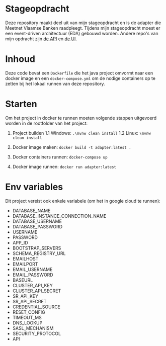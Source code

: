 # Stageopdracht

Deze repository maakt deel uit van mijn stageopdracht en is de adapter die Meetnet Vlaamse Banken raadpleegt. Tijdens mijn stageopdracht moest er een event-driven architectuur (EDA) gebouwd worden. Andere repo's van mijn opdracht zijn [de API](https://github.com/JoranVanBelle/Stageopdracht-api) en [de UI](https://github.com/JoranVanBelle/Stageopdracht-UI).

# Inhoud

Deze code bevat een ``Dockerfile`` die het java project omvormt naar een docker image en een ``docker-compose.yml`` om de nodige containers op te zetten bij het lokaal runnen van deze repository.

# Starten

Om het project in docker te runnen moeten volgende stappen uitgevoerd worden in de rootfolder van het project:
  1. Project builden
    1.1 Windows: ``.\mvnw clean install``
    1.2 Linux: ``\mvnw clean install``
  
  2. Docker image maken: ``docker build -t adapter:latest .``

  3. Docker containers runnen: ``docker-compose up``

  4. Docker image runnen: ``docker run adapter:latest``

# Env variables

  Dit project vereist ook enkele variabele (om het in google cloud te runnen):

  - DATABASE_NAME
  - DATABASE_INSTANCE_CONNECTION_NAME
  - DATABASE_USERNAME
  - DATABASE_PASSWORD
  - USERNAME
  - PASSWORD
  - APP_ID
  - BOOTSTRAP_SERVERS
  - SCHEMA_REGISTRY_URL
  - EMAILHOST
  - EMAILPORT
  - EMAIL_USERNAME
  - EMAIL_PASSWORD
  - BASEURL
  - CLUSTER_API_KEY
  - CLUSTER_API_SECRET
  - SR_API_KEY
  - SR_API_SECRET
  - CREDENTIAL_SOURCE
  - RESET_CONFIG
  - TIMEOUT_MS
  - DNS_LOOKUP
  - SASL_MECHANISM
  - SECURITY_PROTOCOL
  - API